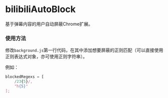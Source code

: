 # bilibiliAutoBlock
基于弹幕内容的用户自动屏蔽Chrome扩展。

### 使用方法
修改`background.js`第一行代码，在其中添加想要屏蔽的正则匹配（可以直接使用正则表达式对象，亦可使用正则字符串）。

例如：
```javascript
blockedRegexs = [
    /23{5}/,
    "h{5}"
];
```
